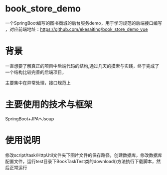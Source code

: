 # book_store_demo

一个SpringBoot编写的图书商城的后台服务demo，用于学习规范的后端接口编写 ，对应前端地址：https://github.com/ekesaiting/book_store_demo_vue

# 背景

一直想要了解真正的项目中后端代码的结构,通过几天的摸索与实践，终于完成了一个结构比较完善的后端项目，

主要集中在异常处理，接口规范上

# 主要使用的技术与框架

SpringBoot+JPA+Jsoup

# 使用说明

修改script/task/HttpUtil文件夹下图片文件的保存路径，创建数据库，修改数据库配置文件，运行test目录下BookTaskTest类的download()方法执行下载脚本，然后正常运行




